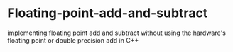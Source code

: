 # Floating-point-add-and-subtract
implementing floating point add and subtract without using the hardware's floating point or double precision add in C++
